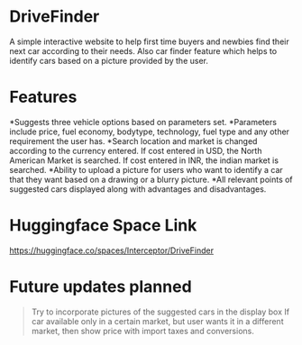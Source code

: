 # DriveFinder
A simple interactive website to help first time buyers and newbies find their next car according to their needs. Also car finder feature which helps to identify cars based on a picture provided by the user.

# Features
*Suggests three vehicle options based on parameters set.
*Parameters include price, fuel economy, bodytype, technology, fuel type and any other requirement the user has.
*Search location and market is changed according to the currency entered. If cost entered in USD, the North American Market is searched. If cost entered in INR, the indian market is searched.
*Ability to upload a picture for users who want to identify a car that they want based on a drawing or a blurry picture.
*All relevant points of suggested cars displayed along with advantages and disadvantages.

# Huggingface Space Link
https://huggingface.co/spaces/Interceptor/DriveFinder

# Future updates planned
>Try to incorporate pictures of the suggested cars in the display box
>If car available only in a certain market, but user wants it in a different market, then show price with import taxes and conversions.
